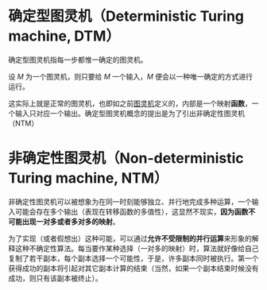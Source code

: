 # 确定型图灵机（Deterministic Turing machine, DTM）

确定型图灵机指每一步都惟一确定的图灵机。

设 $M$ 为一个图灵机，则只要给 $M$ 一个输入，$M$ 便会以一种唯一确定的方式进行运行。

这实际上就是正常的图灵机，也即如之前[图灵机](./1.html)定义的，内部是一个映射**函数**，一个输入只对应一个输出。确定型图灵机概念的提出是为了引出非确定性图灵机（NTM）


# 非确定性图灵机（Non-deterministic Turing machine, NTM）

非确定性图灵机可以被想象为在同一时刻能够独立、并行地完成多种运算，一个输入可能会存在多个输出（表现在转移函数的多值性），这显然不现实，**因为函数不可能出现一对多或者多对多的映射**。

为了实现（或者假想出）这种可能，可以通过**允许不受限制的并行运算**来形象的解释这种不确定性算法。每当要作某种选择（一对多的映射）时，算法就好像给自己复制了若干副本，每个副本选择一个可能性，于是，许多副本同时被执行。第一个获得成功的副本将引起对其它副本计算的结束（当然，如果一个副本结束时候没有成功，则只有该副本被终止）。

